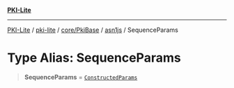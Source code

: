 [**PKI-Lite**](../../../../../../README.md)

---

[PKI-Lite](../../../../../../README.md) / [pki-lite](../../../../../README.md) / [core/PkiBase](../../../README.md) / [asn1js](../README.md) / SequenceParams

# Type Alias: SequenceParams

> **SequenceParams** = [`ConstructedParams`](../interfaces/ConstructedParams.md)
